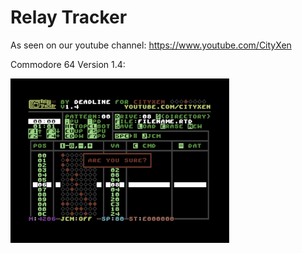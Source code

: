 # Relay Tracker

As seen on our youtube channel: https://www.youtube.com/CityXen

Commodore 64 Version 1.4:

![C64Version](https://github.com/cityxen/RelayTracker/blob/master/commodore64/screenshots/relay_tracker-image-actual-v1.4-1-tn.png)

